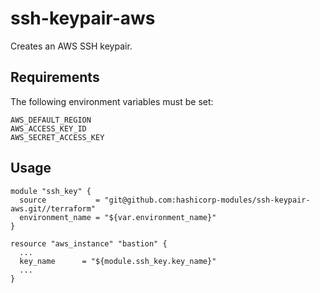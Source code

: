 # ssh-keypair-aws

Creates an AWS SSH keypair.

## Requirements

The following environment variables must be set:

```
AWS_DEFAULT_REGION
AWS_ACCESS_KEY_ID
AWS_SECRET_ACCESS_KEY
```

## Usage

```
module "ssh_key" {
  source           = "git@github.com:hashicorp-modules/ssh-keypair-aws.git//terraform"
  environment_name = "${var.environment_name}"
}

resource "aws_instance" "bastion" {
  ...
  key_name      = "${module.ssh_key.key_name}"
  ...
}
```
